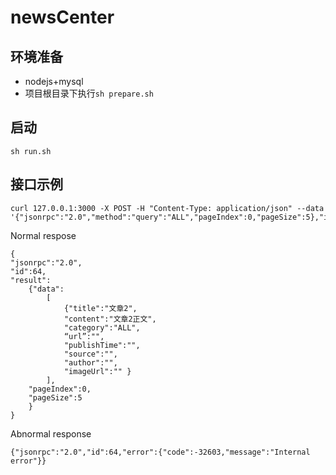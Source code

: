 # newsCenter

## 环境准备
* nodejs+mysql
* 项目根目录下执行```sh prepare.sh```

## 启动
```sh run.sh```

## 接口示例
```
curl 127.0.0.1:3000 -X POST -H "Content-Type: application/json" --data '{"jsonrpc":"2.0","method":"query":"ALL","pageIndex":0,"pageSize":5},"id":64}'
```
Normal respose
```
{
"jsonrpc":"2.0",
"id":64,
"result":
    {"data":
        [
            {"title":"文章2",
            "content":"文章2正文",
            "category":"ALL",
            “url”:"",
            "publishTime":"",
            "source":"",
            "author":"",
            "imageUrl":"" }
        ],
    "pageIndex":0,
    "pageSize":5
    }
}
```
Abnormal response
```
{"jsonrpc":"2.0","id":64,"error":{"code":-32603,"message":"Internal error"}}
```
